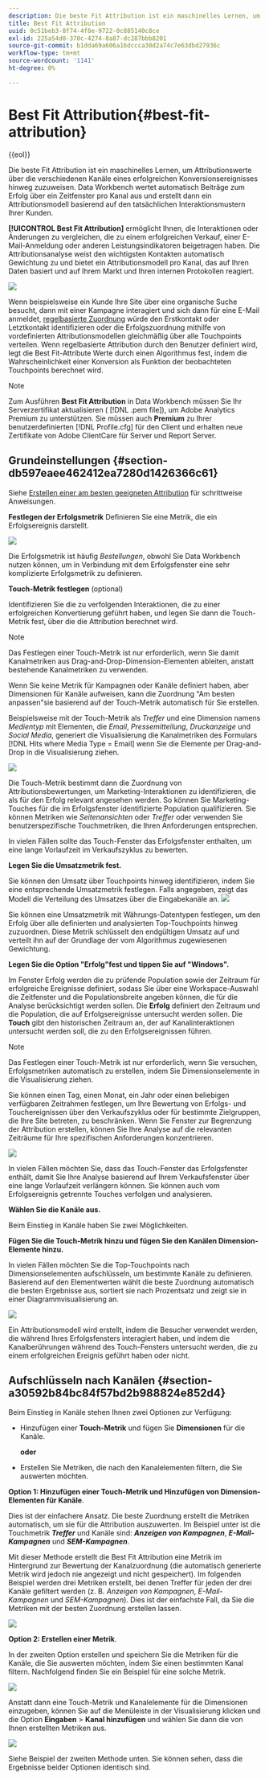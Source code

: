 ```yaml
---
description: Die beste Fit Attribution ist ein maschinelles Lernen, um Attributionswerte über die verschiedenen Kanäle eines erfolgreichen Konversionsereignisses hinweg zuzuweisen. Data Workbench wertet automatisch Beiträge zum Erfolg über ein Zeitfenster pro Kanal aus und erstellt dann ein Attributionsmodell basierend auf den tatsächlichen Interaktionsmustern Ihrer Kunden.
title: Best Fit Attribution
uuid: 0c51beb3-8f74-4f8e-9722-0c885140c8ce
exl-id: 225a54d0-370c-4274-8a87-dc287bbb8201
source-git-commit: b1dda69a606a16dccca30d2a74c7e63dbd27936c
workflow-type: tm+mt
source-wordcount: '1141'
ht-degree: 0%

---
```


# Best Fit Attribution{#best-fit-attribution}

{{eol}}

Die beste Fit Attribution ist ein maschinelles Lernen, um Attributionswerte über die verschiedenen Kanäle eines erfolgreichen Konversionsereignisses hinweg zuzuweisen. Data Workbench wertet automatisch Beiträge zum Erfolg über ein Zeitfenster pro Kanal aus und erstellt dann ein Attributionsmodell basierend auf den tatsächlichen Interaktionsmustern Ihrer Kunden.

**[!UICONTROL Best Fit Attribution]** ermöglicht Ihnen, die Interaktionen oder Änderungen zu vergleichen, die zu einem erfolgreichen Verkauf, einer E-Mail-Anmeldung oder anderen Leistungsindikatoren beigetragen haben. Die Attributionsanalyse weist den wichtigsten Kontakten automatisch Gewichtung zu und bietet ein Attributionsmodell pro Kanal, das auf Ihren Daten basiert und auf Ihrem Markt und Ihren internen Protokollen reagiert.

![](assets/attrib_windows_5.png)

Wenn beispielsweise ein Kunde Ihre Site über eine organische Suche besucht, dann mit einer Kampagne interagiert und sich dann für eine E-Mail anmeldet, [regelbasierte Zuordnung](/help/home/c-get-started/c-attribution-profiles/c-rules-attrib/c-rules-attrib.md) würde den Erstkontakt oder Letztkontakt identifizieren oder die Erfolgszuordnung mithilfe von vordefinierten Attributionsmodellen gleichmäßig über alle Touchpoints verteilen. Wenn regelbasierte Attribution durch den Benutzer definiert wird, legt die Best Fit-Attribute Werte durch einen Algorithmus fest, indem die Wahrscheinlichkeit einer Konversion als Funktion der beobachteten Touchpoints berechnet wird.

>[!NOTE]
>
>Zum Ausführen **Best Fit Attribution** in Data Workbench müssen Sie Ihr Serverzertifikat aktualisieren ( [!DNL .pem file]), um Adobe Analytics Premium zu unterstützen. Sie müssen auch **Premium** zu Ihrer benutzerdefinierten [!DNL Profile.cfg] für den Client und erhalten neue Zertifikate von Adobe ClientCare für Server und Report Server.

## Grundeinstellungen {#section-db597eaee462412ea7280d1426366c61}

Siehe [Erstellen einer am besten geeigneten Attribution](../../../../home/c-get-started/c-attribution-profiles/c-attrib-algorithmic/c-attrib-building.md#concept-fede6fc4f592475fa8b351b1765a522d) für schrittweise Anweisungen.

**Festlegen der Erfolgsmetrik**
Definieren Sie eine Metrik, die ein Erfolgsereignis darstellt.

![](assets/attrib_windows_1.png)

Die Erfolgsmetrik ist häufig *Bestellungen*, obwohl Sie Data Workbench nutzen können, um in Verbindung mit dem Erfolgsfenster eine sehr komplizierte Erfolgsmetrik zu definieren.

**Touch-Metrik festlegen** (optional)

Identifizieren Sie die zu verfolgenden Interaktionen, die zu einer erfolgreichen Konvertierung geführt haben, und legen Sie dann die Touch-Metrik fest, über die die Attribution berechnet wird.

>[!NOTE]
>
>Das Festlegen einer Touch-Metrik ist nur erforderlich, wenn Sie damit Kanalmetriken aus Drag-and-Drop-Dimension-Elementen ableiten, anstatt bestehende Kanalmetriken zu verwenden.

Wenn Sie keine Metrik für Kampagnen oder Kanäle definiert haben, aber Dimensionen für Kanäle aufweisen, kann die Zuordnung &quot;Am besten anpassen&quot;sie basierend auf der Touch-Metrik automatisch für Sie erstellen.

Beispielsweise mit der Touch-Metrik als *Treffer* und eine Dimension namens *Medientyp* mit Elementen, die *Email*, *Pressemitteilung*, *Druckanzeige* und *Social Media*, generiert die Visualisierung die Kanalmetriken des Formulars [!DNL Hits where Media Type = Email] wenn Sie die Elemente per Drag-and-Drop in die Visualisierung ziehen.

![](assets/attrib_windows_2.png)

Die Touch-Metrik bestimmt dann die Zuordnung von Attributionsbewertungen, um Marketing-Interaktionen zu identifizieren, die als für den Erfolg relevant angesehen werden. So können Sie Marketing-Touches für die im Erfolgsfenster identifizierte Population qualifizieren. Sie können Metriken wie *Seitenansichten* oder *Treffer* oder verwenden Sie benutzerspezifische Touchmetriken, die Ihren Anforderungen entsprechen.

In vielen Fällen sollte das Touch-Fenster das Erfolgsfenster enthalten, um eine lange Vorlaufzeit im Verkaufszyklus zu bewerten.

**Legen Sie die Umsatzmetrik fest.**

Sie können den Umsatz über Touchpoints hinweg identifizieren, indem Sie eine entsprechende Umsatzmetrik festlegen. Falls angegeben, zeigt das Modell die Verteilung des Umsatzes über die Eingabekanäle an. ![](assets/attrib_windows_6.png)

Sie können eine Umsatzmetrik mit Währungs-Datentypen festlegen, um den Erfolg über alle definierten und analysierten Top-Touchpoints hinweg zuzuordnen. Diese Metrik schlüsselt den endgültigen Umsatz auf und verteilt ihn auf der Grundlage der vom Algorithmus zugewiesenen Gewichtung.

**Legen Sie die Option &quot;Erfolg&quot;fest und tippen Sie auf &quot;Windows&quot;.**

Im Fenster Erfolg werden die zu prüfende Population sowie der Zeitraum für erfolgreiche Ereignisse definiert, sodass Sie über eine Workspace-Auswahl die Zeitfenster und die Populationsbreite angeben können, die für die Analyse berücksichtigt werden sollen. Die **Erfolg** definiert den Zeitraum und die Population, die auf Erfolgsereignisse untersucht werden sollen. Die **Touch** gibt den historischen Zeitraum an, der auf Kanalinteraktionen untersucht werden soll, die zu den Erfolgsereignissen führen.

>[!NOTE]
>
>Das Festlegen einer Touch-Metrik ist nur erforderlich, wenn Sie versuchen, Erfolgsmetriken automatisch zu erstellen, indem Sie Dimensionselemente in die Visualisierung ziehen.

Sie können einen Tag, einen Monat, ein Jahr oder einen beliebigen verfügbaren Zeitrahmen festlegen, um Ihre Bewertung von Erfolgs- und Touchereignissen über den Verkaufszyklus oder für bestimmte Zielgruppen, die Ihre Site betreten, zu beschränken. Wenn Sie Fenster zur Begrenzung der Attribution erstellen, können Sie Ihre Analyse auf die relevanten Zeiträume für Ihre spezifischen Anforderungen konzentrieren.

![](assets/attrib_windows_4.png)

In vielen Fällen möchten Sie, dass das Touch-Fenster das Erfolgsfenster enthält, damit Sie Ihre Analyse basierend auf Ihrem Verkaufsfenster über eine lange Vorlaufzeit verlängern können. Sie können auch vom Erfolgsereignis getrennte Touches verfolgen und analysieren.

**Wählen Sie die Kanäle aus.**

Beim Einstieg in Kanäle haben Sie zwei Möglichkeiten.

**Fügen Sie die Touch-Metrik hinzu und fügen Sie den Kanälen Dimension-Elemente hinzu.**

In vielen Fällen möchten Sie die Top-Touchpoints nach Dimensionselementen aufschlüsseln, um bestimmte Kanäle zu definieren. Basierend auf den Elementwerten wählt die beste Zuordnung automatisch die besten Ergebnisse aus, sortiert sie nach Prozentsatz und zeigt sie in einer Diagrammvisualisierung an.

![](assets/attrib_windows_7.png)

Ein Attributionsmodell wird erstellt, indem die Besucher verwendet werden, die während Ihres Erfolgsfensters interagiert haben, und indem die Kanalberührungen während des Touch-Fensters untersucht werden, die zu einem erfolgreichen Ereignis geführt haben oder nicht.

## Aufschlüsseln nach Kanälen {#section-a30592b84bc84f57bd2b988824e852d4}

Beim Einstieg in Kanäle stehen Ihnen zwei Optionen zur Verfügung:

* Hinzufügen einer **Touch-Metrik** und fügen Sie **Dimensionen** für die Kanäle.

   **oder**

* Erstellen Sie Metriken, die nach den Kanalelementen filtern, die Sie auswerten möchten.

**Option 1: Hinzufügen einer Touch-Metrik und Hinzufügen von Dimension-Elementen für Kanäle**.

Dies ist der einfachere Ansatz. Die beste Zuordnung erstellt die Metriken automatisch, um sie für die Attribution auszuwerten. Im Beispiel unter ist die Touchmetrik ***Treffer*** und Kanäle sind: ***Anzeigen von Kampagnen***, ***E-Mail-Kampagnen*** und ***SEM-Kampagnen***.

Mit dieser Methode erstellt die Best Fit Attribution eine Metrik im Hintergrund zur Bewertung der Kanalzuordnung (die automatisch generierte Metrik wird jedoch nie angezeigt und nicht gespeichert). Im folgenden Beispiel werden drei Metriken erstellt, bei denen Treffer für jeden der drei Kanäle gefiltert werden (z. B. *Anzeigen von Kampagnen*, *E-Mail-Kampagnen* und *SEM-Kampagnen*). Dies ist der einfachste Fall, da Sie die Metriken mit der besten Zuordnung erstellen lassen.

![](assets/attrib_touch_add_dims.png)

**Option 2: Erstellen einer Metrik**.

In der zweiten Option erstellen und speichern Sie die Metriken für die Kanäle, die Sie auswerten möchten, indem Sie einen bestimmten Kanal filtern. Nachfolgend finden Sie ein Beispiel für eine solche Metrik.

![](assets/attrib_create_metric.png)

Anstatt dann eine Touch-Metrik und Kanalelemente für die Dimensionen einzugeben, können Sie auf die Menüleiste in der Visualisierung klicken und die Option **Eingaben** > **Kanal hinzufügen** und wählen Sie dann die von Ihnen erstellten Metriken aus.

![](assets/attrib_results_2.png)

Siehe Beispiel der zweiten Methode unten. Sie können sehen, dass die Ergebnisse beider Optionen identisch sind.
